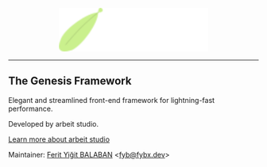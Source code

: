 <p align="center">
    <img src="https://raw.githubusercontent.com/arbeitstudio/genesis/main/docs/standart.svg" alt="The Genesis Framework logo" width="300">
</p>

---

## The Genesis Framework

Elegant and streamlined front-end framework for lightning-fast performance.

Developed by arbeit studio.

[Learn more about arbeit studio](https://arbeit.studio)

Maintainer: [Ferit Yiğit BALABAN](https://github.com/fybx) <[fyb@fybx.dev](mailto:fyb@fybx.dev)>
